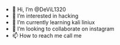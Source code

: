 - 👋 Hi, I’m @DeViL1320
- 👀 I’m interested in hacking
- 🌱 I’m currently learning kali liniux
- 💞️ I’m looking to collaborate on instagram
- 📫 How to reach me call me

<!---
DeViL1320/DeViL1320 is a ✨ special ✨ repository because its `README.md` (this file) appears on your GitHub profile.
You can click the Preview link to take a look at your changes.
--->
